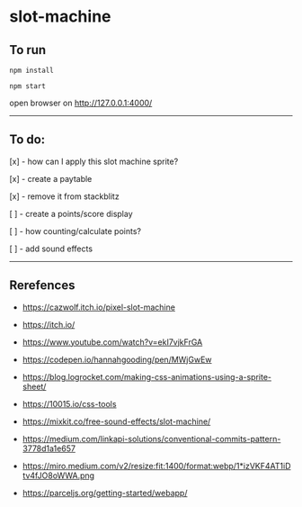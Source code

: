 # slot-machine

## To run 

`npm install`

`npm start`

open browser on http://127.0.0.1:4000/

---

## To do:

[x] - how can I apply this slot machine sprite?

[x] - create a paytable

[x] - remove it from stackblitz

[ ] - create a points/score display

[ ] - how counting/calculate points?

[ ] - add sound effects

---

## Rerefences

- https://cazwolf.itch.io/pixel-slot-machine

- https://itch.io/

- https://www.youtube.com/watch?v=ekI7vjkFrGA

- https://codepen.io/hannahgooding/pen/MWjGwEw

- https://blog.logrocket.com/making-css-animations-using-a-sprite-sheet/

- https://10015.io/css-tools

- https://mixkit.co/free-sound-effects/slot-machine/

- https://medium.com/linkapi-solutions/conventional-commits-pattern-3778d1a1e657

- https://miro.medium.com/v2/resize:fit:1400/format:webp/1*izVKF4AT1iDtv4fJO8oWWA.png

- https://parceljs.org/getting-started/webapp/
